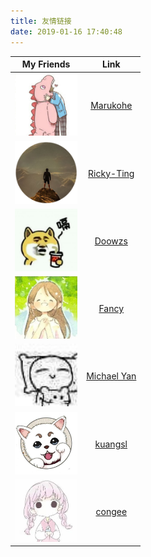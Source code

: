 ```yaml
---
title: 友情链接
date: 2019-01-16 17:40:48
---
```


|My Friends|Link|
|:--:|:--:|
|<img src = "index/hw.jpg" height = 100>|[Marukohe](https://marukohe.github.io)|
|<img src = "index/dbr.png" height = 100>|[Ricky-Ting](https://ricky-ting.github.io)|
|<img src = "index/doowzs.jpg" height = 100>|[Doowzs](https://doowzs.com)|
|<img src = "index/fancy.jpg" height = 100>|[Fancy](https://fancypei.github.io/)|
|<img src = "index/yls.jpg" height = 100>|[Michael Yan](https://michael1015198808.github.io/)|
|<img src = "index/ksl.jpg" height = 100>|[kuangsl](https://shelah-kuang.github.io/)|
|<img src = "index/hbk.jpg" height = 100>|[congee](https://congee524.github.io/)|